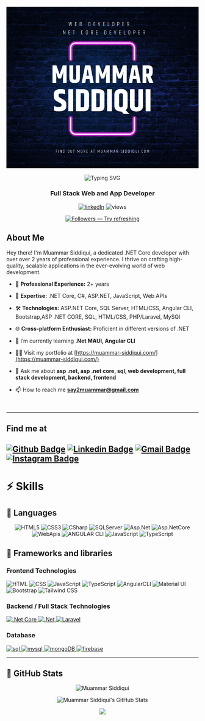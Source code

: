 
 <p align="center">

  <img src="./assets/Muammar.png"/>
</p>



<!-- # 👨‍💻 Muammar Siddiqui | .NET Core Developer -->
 <p align="center">
<img src="https://readme-typing-svg.herokuapp.com?font=Fira+Code&size=24&pause=1000&color=DC143C&center=true&vCenter=true&width=435&lines=Hi+%F0%9F%91%8B%2C+I'm+Muammar+Siddiqui" alt="Typing SVG" />

<!-- ![Header](assets/header.png) -->

<h3 align="center">Full Stack Web and App Developer</h3>

<p align="center">
  <a href="https://www.linkedin.com/in/muammarsiddiqui/">
  <img alt="linkedIn" title="Lets connect on LinkedIn" src="https://img.shields.io/badge/LinkedIn-0077B5?style=for-the-badge&logo=linkedin&logoColor=white"/></a>
  <img alt="views" title="GitHub profile views" src="https://komarev.com/ghpvc/?username=muammarsiddiqui&color=DC143C&style=for-the-badge"/>
</p>
<p align="center"> <a href="https://github.com/muammarsiddiqui?tab=followers"><img alt="Followers — Try refreshing" title="Follow me on GitHub!" src="https://custom-icon-badges.herokuapp.com/github/followers/muammarsiddiqui?color=000205&labelColor=555555&style=for-the-badge&logo=person-add&label=Follow&logoColor=white"/> </a> </p>

## About Me

Hey there! I'm Muammar Siddiqui, a dedicated .NET Core developer with over over 2 years of professional experience. I thrive on crafting high-quality, scalable applications in the ever-evolving world of web development.

<!-- ![Developer](assets/developer.gif) -->

- 💼 **Professional Experience:** 2+ years

- 🚀 **Expertise:** .NET Core, C#, ASP.NET, JavaScript,  Web APIs

- 🛠 **Technologies:** ASP.NET Core, SQL Server, HTML/CSS, Angular CLI, Bootstrap,ASP .NET CORE, SQL, HTML/CSS, PHP/Laravel, MySQl


- 🌐 **Cross-platform Enthusiast:** Proficient in different versions of .NET 


- 🌱 I’m currently learning **.Net MAUI, Angular CLI**


- 👨‍💻 Visit my portfolio at [https://muammar-siddiqui.com/](https://muammar-siddiqui.com/)


- 💬 Ask me about **asp .net, asp .net core, sql, web development, full stack development, backend, frontend**


- 📫 How to reach me **say2muammar@gmail.com**
<br>


---

## Find me at


[![Github Badge](http://img.shields.io/badge/-Github-black?style=flat-square&logo=github&link=https://github.com/muammar-siddiqui/)](https://github.com/muammar-siddiqui/)
[![Linkedin Badge](https://img.shields.io/badge/-LinkedIn-blue?style=flat-square&logo=Linkedin&logoColor=white&link=https://www.linkedin.com/in/muammar-siddiqui/)](https://www.linkedin.com/in/muammar-siddiqui)
[![Gmail Badge](https://img.shields.io/badge/-Gmail-d14836?style=flat-square&logo=Gmail&logoColor=white&link=mailto:say2muammar@gmail.com)](mailto:say2muammar@gmail.com)
[![Instagram Badge](https://img.shields.io/badge/-Instagram-1877F2?style=flat-square&logo=Instagram&logoColor=white&link=https://www.Instagram.com/muammar-siddiqui)](https://www.Instagram.com/muammar-siddiqui)
---


# ⚡ Skills

## 📌 Languages

<p align=center>
  <img src="https://img.shields.io/badge/-HTML5-E34F26?style=for-the-badge&logo=html5" alt="HTML5">
  <img src="https://img.shields.io/badge/-CSS3-1572B6?style=for-the-badge&logo=css3" alt="CSS3">
  <img src="https://img.shields.io/badge/-CSharp-cc6699?style=for-the-badge&logo=CSharp" alt="CSharp">
  <img src="https://img.shields.io/badge/-SQLServer-cc6699?style=for-the-badge&logo=Microsoft-SQL-Server" alt="SQLServer">
  <img src="https://img.shields.io/badge/-Asp.Net-1572B6?style=for-the-badge&logo=asp.net" alt="Asp.Net">
  <img src="https://img.shields.io/badge/-Asp.NetCore-1572B6?style=for-the-badge&logo=.net" alt="Asp.NetCore">
  <img src="https://img.shields.io/badge/-WebApis-1572B6?style=for-the-badge&logo=webapi" alt="WebApis">
  <img src="https://img.shields.io/badge/-ANGULARCLI-1572B6?style=for-the-badge&logo=angular" alt="ANGULAR CLI">
  <img src="https://img.shields.io/badge/JavaScript-323330?style=for-the-badge&logo=javascript&logoColor=F7DF1E" alt="JavaScript"/>
  <img src="https://img.shields.io/badge/typescript%20-%23007ACC.svg?&style=for-the-badge&logo=typescript" alt="TypeScript"/>
</p>


## 🧰 Frameworks and libraries
### Frontend Technologies

<p align=left>
  <img alt="HTML" src="https://img.shields.io/badge/HTML-593D88?style=for-the-badge&logo=html5">
  <img alt="CSS" src="https://img.shields.io/badge/CSS-593D88?style=for-the-badge&logo=css3">
  <img alt="JavaScript" src="https://img.shields.io/badge/JavaScript-593D88?style=for-the-badge&logo=javascript">
  <img alt="TypeScript" src="https://img.shields.io/badge/TypeScript-593D88?style=for-the-badge&logo=typescript">
  <img alt="AngularCLI" src="https://img.shields.io/badge/AngularCLI-593D88?style=for-the-badge&logo=angular">
  <img alt="Material UI" src="https://img.shields.io/badge/Material_UI-593D88?style=for-the-badge&logo=material-ui">
  <img alt="Bootstrap" src="https://img.shields.io/badge/Bootstrap-563D7C?style=for-the-badge&logo=bootstrap">
  <img alt="Tailwind CSS" src="https://img.shields.io/badge/Tailwind_CSS-38B2AC?style=for-the-badge&logo=tailwind-css"> 
</p>

### Backend / Full Stack Technologies

<p align="left">
  <a href="https://learn.microsoft.com/en-us/dotnet/core/introduction" target="_blank" rel="noreferrer">
    <img src="https://img.shields.io/badge/.NetCore-339933?style=for-the-badge&logo=.net-core" alt=".Net Core"/>
  </a>
  <a href="https://dotnet.microsoft.com/en-us/" target="_blank" rel="noreferrer">
    <img src="https://img.shields.io/badge/.Net-339933?style=for-the-badge&logo=.net" alt=".Net"/>
  </a>
  <a href="https://laravel.com/" target="_blank" rel="noreferrer">
    <img src="https://img.shields.io/badge/Laravel-339933?style=for-the-badge&logo=laravel" alt="Laravel"/>
  </a>
</p>

### Database
<p align="left">
  <a href="https://www.microsoft.com/en-us/sql-server" target="_blank" rel="noreferrer"> <img src="https://img.shields.io/badge/MSSQLServer-316192?style=for-the-badge&logo=MSSQLServer&logoColor=white" alt="sql"/> </a>
  <a href="https://www.mysql.com/" target="_blank" rel="noreferrer"> <img src="https://img.shields.io/badge/MySQL-005C84?style=for-the-badge&logo=mysql&logoColor=white" alt="mysql"/> </a>
  <a href="https://www.mongodb.com/" target="_blank" rel="noreferrer"> <img src="https://img.shields.io/badge/MongoDB-4EA94B?style=for-the-badge&logo=mongodb&logoColor=white" alt="mongoDB"/> </a>
  <a href="https://firebase.google.com/" target="_blank" rel="noreferrer"> <img src="https://img.shields.io/badge/firebase-ffca28?style=for-the-badge&logo=firebase&logoColor=black" alt="firebase"/> </a>
  </p>
  

  
<hr>

## 📌 GitHub Stats

<div align="center">
  <p>
 <img src="https://github-readme-streak-stats.herokuapp.com?user=MuammarSiddiqui&theme=highcontrast&fire=DC143C&currStreakLabel=FFFFFF&background=000000&border=DC143C&stroke=DC143C&ring=DC143C" alt="Muammar Siddiqui" />


</p>

<!-- GitHub Stats -->
<p align="center">
  <img alt="Muammar Siddiqui's GitHub Stats" src="https://github-readme-stats.vercel.app/api?username=MuammarSiddiqui&langs_count=10&layout=compact&theme=highcontrast&text_color=FFFFFF&icon_color=DC143C&border_color=DC143C&title_color=DC143C&show_icons=true&hide_border=false" />
</p>

<p align="center"></p>
  <img src="https://github-readme-stats.vercel.app/api/top-langs/?username=MuammarSiddiqui&langs_count=10&layout=compact&theme=highcontrast&text_color=FFFFFF&icon_color=DC143C&border_color=DC143C&title_color=DC143C&show_icons=true&hide_border=false" />
</p>


